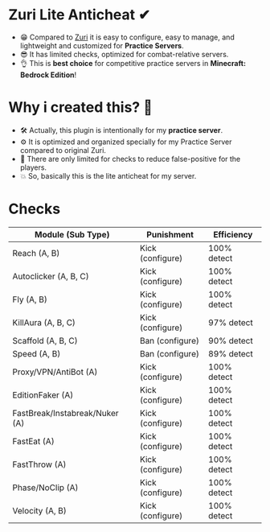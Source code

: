 # Zuri Lite Anticheat  ✔
- 😁 Compared to [Zuri](https://github.com/ReinfyTeam/Zuri) it is easy to configure, easy to manage, and lightweight and customized for **Practice Servers**.
- 😎 It has limited checks, optimized for combat-relative servers.
- 👌 This is **best choice** for competitive practice servers in **Minecraft: Bedrock Edition**!

# Why i created this? 🤔
- 🛠 Actually, this plugin is intentionally for my **practice server**. 
- ⚙ It is optimized and organized specially for my Practice Server compared to original Zuri. 
- 📛 There are only limited for checks to reduce false-positive for the players.
- 💥 So, basically this is the lite anticheat for my server.

# Checks
| Module (Sub Type) | Punishment | Efficiency |
|--------------------|---------------------|-----------------------|
| Reach (A, B) | Kick (configure) | 100% detect |
| Autoclicker (A, B, C) | Kick (configure) | 100% detect |
| Fly (A, B) | Kick  (configure)| 100% detect |
| KillAura (A, B, C) | Kick (configure) | 97% detect |
| Scaffold (A, B, C) | Ban (configure) | 90% detect |
| Speed (A, B) | Ban (configure) | 89% detect |
| Proxy/VPN/AntiBot (A) | Kick (configure) | 100% detect |
| EditionFaker (A) | Kick (configure) | 100% detect |
| FastBreak/Instabreak/Nuker (A) | Kick (configure) | 100% detect |
| FastEat (A) | Kick (configure) | 100% detect |
| FastThrow (A) | Kick (configure) | 100% detect | 
| Phase/NoClip (A) | Kick (configure) | 100% detect |
| Velocity (A, B) | Kick (configure) | 100% detect |